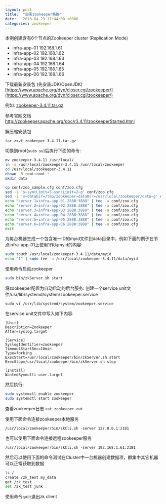 ```yaml
---
layout: post
title:  "部署zookeeper集群"
date:   2018-04-29 17:44:00 +0800
categories: zookeeper
---
```


本例创建含有6个节点的Zookeeper cluster (Replication Mode)

* infra-app-01  192.168.1.61
* infra-app-02  192.168.1.62
* infra-app-03  192.168.1.63
* infra-app-04  192.168.1.64
* infra-app-05  192.168.1.65
* infra-app-06  192.168.1.66

下载最新安装包 (先安装JDK/OpenJDK)
[https://www.apache.org/dyn/closer.cgi/zookeeper/](https://www.apache.org/dyn/closer.cgi/zookeeper/)

例如:
[zookeeper-3.4.11.tar.gz](http://www-eu.apache.org/dist/zookeeper/zookeeper-3.4.12/zookeeper-3.4.11.tar.gz)

参考官网文档
http://zookeeper.apache.org/doc/r3.4.11/zookeeperStarted.html


解压缩安装包

```tar zxvf zookeeper-3.4.11.tar.gz```

切换到root(```sudo su```)后执行下面的命令:

```bash
mv zookeeper-3.4.11 /usr/local/
ln -s /usr/local/zookeeper-3.4.11 /usr/local/zookeeper
cd /usr/local/zookeeper-3.4.11
chown -R root:root *
mkdir data

cp conf/zoo_sample.cfg conf/zoo.cfg
sed -i 's~syncLimit=5~syncLimit=2~g' conf/zoo.cfg
sed -i 's~dataDir=/tmp/zookeeper~dataDir=/usr/local/zookeeper/data~g' conf/zoo.cfg
echo "server.1=infra-app-01:2888:3888" | tee -a conf/zoo.cfg
echo "server.2=infra-app-02:2888:3888" | tee -a conf/zoo.cfg
echo "server.3=infra-app-03:2888:3888" | tee -a conf/zoo.cfg
echo "server.4=infra-app-04:2888:3888" | tee -a conf/zoo.cfg
echo "server.5=infra-app-05:2888:3888" | tee -a conf/zoo.cfg
echo "server.6=infra-app-06:2888:3888" | tee -a conf/zoo.cfg
exit
```

为每台机器生成一个包含唯一ID的myid文件到data目录中，例如下面的例子在节点infra-app-01上使用1作为myid的内容:

```bash
sudo touch /usr/local/zookeeper-3.4.11/data/myid
echo "1" | sudo tee -a /usr/local/zookeeper-3.4.11/data/myid
```

使用命令启动zookeeper

```bash
sudo bin/zkServer.sh start
```

将zookeeper配置为自动启动的后台服务:
创建一个service unit文件/usr/lib/systemd/system/zookeeper.service
```
sudo vi /usr/lib/systemd/system/zookeeper.service
```

在service unit文件中写入如下内容:
```
[Unit]
Description=Zookeeper
After=syslog.target

[Service]
SyslogIdentifier=zookeeper
TimeoutStartSec=10min
Type=forking
ExecStart=/usr/local/zookeeper/bin/zkServer.sh start
ExecStop=/usr/local/zookeeper/bin/zkServer.sh stop

[Install]
WantedBy=multi-user.target
```

然后执行:

```bash
sudo systemctl enable zookeeper
sudo systemctl start zookeeper
```

查看zookeeper日志 ```cat zookeeper.out```

使用下面命令连接zookeeper本地服务

```/usr/local/zookeeper/bin/zkCli.sh -server 127.0.0.1:2181```

也可以使用下面命令连接远程zookeeper服务

```/usr/local/zookeeper/bin/zkCli.sh -server 192.168.1.61:2181```

然后可以使用下面的命令测试在Cluster中一台机器创建数据项，群集中其它机器可以正常获取到数据

```bash
ls /
create /zk_test my_data
get /zk_test
set /zk_test junk
```

使用命令```quit```退出zk client
